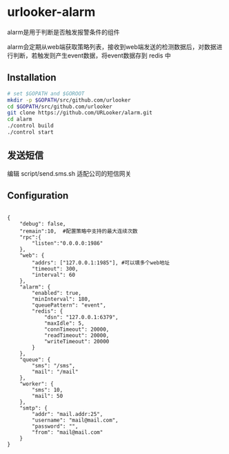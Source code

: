urlooker-alarm
============

alarm是用于判断是否触发报警条件的组件

alarm会定期从web端获取策略列表，接收到web端发送的检测数据后，对数据进行判断，若触发则产生event数据，将event数据存到 redis 中

## Installation

```bash
# set $GOPATH and $GOROOT
mkdir -p $GOPATH/src/github.com/urlooker
cd $GOPATH/src/github.com/urlooker
git clone https://github.com/URLooker/alarm.git
cd alarm
./control build
./control start
```

## 发送短信
编辑 script/send.sms.sh 适配公司的短信网关

## Configuration

```

{
    "debug": false,
	"remain":10,  #配置策略中支持的最大连续次数
	"rpc":{
		"listen":"0.0.0.0:1986"
	},
    "web": {
        "addrs": ["127.0.0.1:1985"], #可以填多个web地址
        "timeout": 300,
        "interval": 60
    },
    "alarm": {
        "enabled": true,
        "minInterval": 180,
        "queuePattern": "event",
        "redis": {
            "dsn": "127.0.0.1:6379",
            "maxIdle": 5,
            "connTimeout": 20000,
            "readTimeout": 20000,
            "writeTimeout": 20000
        }
    },
    "queue": {
        "sms": "/sms",
        "mail": "/mail"
    },
    "worker": {
        "sms": 10,
        "mail": 50
    },
    "smtp": {
        "addr": "mail.addr:25",
        "username": "mail@mail.com",
        "password": "",
        "from": "mail@mail.com"
    }
}


```

